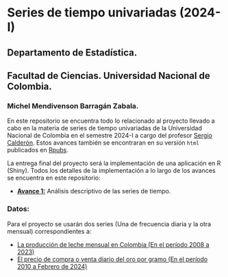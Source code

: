# Series de tiempo univariadas (2024-I)
## Departamento de Estadística.
## Facultad de Ciencias. Universidad Nacional de Colombia.
### Michel Mendivenson Barragán Zabala.

En este repositorio se encuentra todo lo relacionado al proyecto llevado a cabo en la materia de series de tiempo univariadas de la Universidad Nacional de Colombia 
en el semestre 2024-I a cargo del profesor [Sergio Calderón](sacalderonv@unal.edu.co). Estos avances también se encontraran en su versión ```html``` publicados 
en [Rpubs](https://rpubs.com/Mendivenson).

La entrega final del proyecto será la implementación de una aplicación en R (Shiny). Todos los detalles de la implementación a lo largo de los avances se encuentra
en este repositorio:

- [**Avance 1:**](https://rpubs.com/Mendivenson/Avance1_STdU) Análisis descriptivo de las series de tiempo.



### Datos:

Para el proyecto se usarán dos series (Una de frecuencia diaria y la otra mensual) correspondientes a:

-   [La producción de leche mensual en Colombia (En el período 2008 a 2023)](http://uspleche.minagricultura.gov.co/documentos.html)
-   [El precio de compra o venta diario del oro por gramo (En el período 2010 a Febrero de 2024)](https://www.banrep.gov.co/es/estadisticas/precios-del-dia-para-el-gramo-oro-plata-y-platino)
